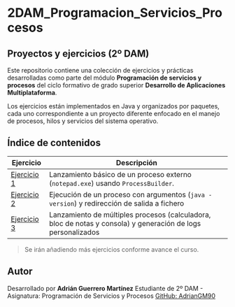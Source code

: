 # 2DAM_Programacion_Servicios_Procesos
## Proyectos y ejercicios (2º DAM)

Este repositorio contiene una colección de ejercicios y prácticas desarrolladas como parte del módulo **Programación de servicios y procesos** del ciclo formativo de grado superior **Desarrollo de Aplicaciones Multiplataforma**.

Los ejercicios están implementados en Java y organizados por paquetes, cada uno correspondiente a un proyecto diferente enfocado en el manejo de procesos, hilos y servicios del sistema operativo.

## Índice de contenidos
| **Ejercicio** | **Descripción** |
|----------------|-------------------|
| [Ejercicio 1](./src/ejercicio001/lanzamiento_proceso_basico) | Lanzamiento básico de un proceso externo (`notepad.exe`) usando `ProcessBuilder`. |
| [Ejercicio 2](./src/ejercicio002/lanzamiento_proceso_argumentos) | Ejecución de un proceso con argumentos (`java -version`) y redirección de salida a fichero |
| [Ejercicio 3](./src/ejercicio003_lanzamiento_multiple) | Lanzamiento de múltiples procesos (calculadora, bloc de notas y consola) y generación de logs personalizados |

> Se irán añadiendo más ejercicios conforme avance el curso.

## Autor
Desarrollado por **Adrián Guerrero Martínez**
Estudiante de 2º DAM - Asignatura: Programación de Servicios y Procesos
[GitHub: AdrianGM90](https://github.com/AdrianGM90)